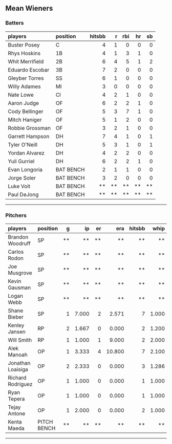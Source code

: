 ## Mean Wieners

### Batters

 
|players         |position  | hitsbb|  r| rbi| hr| sb| 
|:---------------|:---------|------:|--:|---:|--:|--:| 
|Buster Posey    |C         |      4|  1|   0|  0|  0| 
|Rhys Hoskins    |1B        |      4|  1|   3|  1|  0| 
|Whit Merrifield |2B        |      6|  4|   5|  1|  2| 
|Eduardo Escobar |3B        |      7|  2|   0|  0|  0| 
|Gleyber Torres  |SS        |      6|  1|   0|  0|  0| 
|Willy Adames    |MI        |      3|  0|   0|  0|  0| 
|Nate Lowe       |CI        |      4|  2|   1|  0|  0| 
|Aaron Judge     |OF        |      6|  2|   2|  1|  0| 
|Cody Bellinger  |OF        |      5|  3|   7|  1|  0| 
|Mitch Haniger   |OF        |      5|  1|   2|  0|  0| 
|Robbie Grossman |OF        |      3|  2|   1|  0|  0| 
|Garrett Hampson |DH        |      7|  4|   1|  0|  1| 
|Tyler O'Neill   |DH        |      5|  3|   1|  0|  1| 
|Yordan Alvarez  |DH        |      4|  2|   2|  0|  0| 
|Yuli Gurriel    |DH        |      6|  2|   2|  1|  0| 
|Evan Longoria   |BAT BENCH |      2|  1|   1|  0|  0| 
|Jorge Soler     |BAT BENCH |      3|  2|   0|  0|  0| 
|Luke Voit       |BAT BENCH |     **| **|  **| **| **| 
|Paul DeJong     |BAT BENCH |     **| **|  **| **| **| 

* * *

### Pitchers

 
|players           |position    |  g|    ip| er|    era| hitsbb|  whip| so|  w| sv| 
|:-----------------|:-----------|--:|-----:|--:|------:|------:|-----:|--:|--:|--:| 
|Brandon Woodruff  |SP          | **|    **| **|     **|     **|    **| **| **| **| 
|Carlos Rodon      |SP          | **|    **| **|     **|     **|    **| **| **| **| 
|Joe Musgrove      |SP          | **|    **| **|     **|     **|    **| **| **| **| 
|Kevin Gausman     |SP          | **|    **| **|     **|     **|    **| **| **| **| 
|Logan Webb        |SP          | **|    **| **|     **|     **|    **| **| **| **| 
|Shane Bieber      |SP          |  1| 7.000|  2|  2.571|      7| 1.000|  7|  1|  0| 
|Kenley Jansen     |RP          |  2| 1.667|  0|  0.000|      2| 1.200|  1|  0|  0| 
|Will Smith        |RP          |  1| 1.000|  1|  9.000|      2| 2.000|  2|  0|  0| 
|Alek Manoah       |OP          |  1| 3.333|  4| 10.800|      7| 2.100|  5|  0|  0| 
|Jonathan Loaisiga |OP          |  2| 2.333|  0|  0.000|      3| 1.286|  2|  0|  0| 
|Richard Rodriguez |OP          |  1| 1.000|  0|  0.000|      1| 1.000|  0|  0|  1| 
|Ryan Tepera       |OP          |  1| 1.000|  0|  0.000|      1| 1.000|  1|  0|  0| 
|Tejay Antone      |OP          |  1| 2.000|  0|  0.000|      2| 1.000|  3|  0|  0| 
|Kenta Maeda       |PITCH BENCH | **|    **| **|     **|     **|    **| **| **| **| 


* * *


